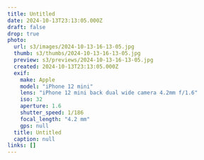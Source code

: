 ```yaml
---
title: Untitled
date: 2024-10-13T23:13:05.000Z
draft: false
drop: true
photo:
  url: s3/images/2024-10-13-16-13-05.jpg
  thumb: s3/thumbs/2024-10-13-16-13-05.jpg
  preview: s3/previews/2024-10-13-16-13-05.jpg
  created: 2024-10-13T23:13:05.000Z
  exif:
    make: Apple
    model: "iPhone 12 mini"
    lens: "iPhone 12 mini back dual wide camera 4.2mm f/1.6"
    iso: 32
    aperture: 1.6
    shutter_speed: 1/186
    focal_length: "4.2 mm"
    gps: null
  title: Untitled
  caption: null
links: []
---
```

